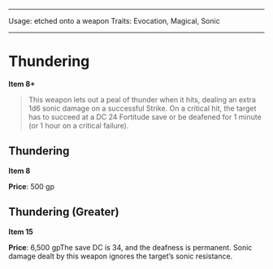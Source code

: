 
---
Usage: etched onto a weapon
Traits: Evocation, Magical, Sonic

---

# Thundering

**Item 8+**

> This weapon lets out a peal of thunder when it hits, dealing an extra 1d6 sonic damage on a successful Strike. On a critical hit, the target has to succeed at a DC 24 Fortitude save or be deafened for 1 minute (or 1 hour on a critical failure).

## Thundering

**Item 8**

**Price**: 500 gp

## Thundering (Greater)

**Item 15**

**Price**: 6,500 gpThe save DC is 34, and the deafness is permanent. Sonic damage dealt by this weapon ignores the target’s sonic resistance.
